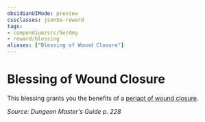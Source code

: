```yaml
---
obsidianUIMode: preview
cssclasses: json5e-reward
tags:
- compendium/src/5e/dmg
- reward/blessing
aliases: ["Blessing of Wound Closure"]
---
```

# Blessing of Wound Closure

This blessing grants you the benefits of a [periapt of wound closure](4-Resources/Compendium/items/periapt-of-wound-closure.md).

*Source: Dungeon Master's Guide p. 228*